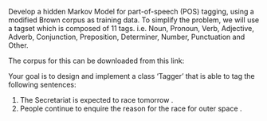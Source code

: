 Develop a hidden Markov Model for part-of-speech
(POS) tagging, using a modified Brown corpus as training data. To simplify
the problem, we will use a tagset which is composed of 11 tags. i.e. Noun, Pronoun, Verb, Adjective, Adverb, Conjunction, Preposition, Determiner, Number,
Punctuation and Other.

The corpus for this can be downloaded from this link:

Your goal is to design and implement a class ‘Tagger’ that is able to tag the
following sentences:

1. The Secretariat is expected to race tomorrow .
2. People continue to enquire the reason for the race for outer space .
